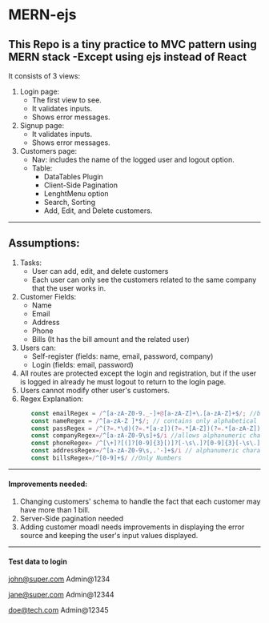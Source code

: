# MERN-ejs
This Repo is a tiny practice to MVC pattern using MERN stack -Except using ejs instead of React
---
It consists of 3 views:
1. Login page:
   - The first view to see.
   - It validates inputs.
   - Shows error messages.
2. Signup page:
   - It validates inputs.
   - Shows error messages.
3. Customers page:
   - Nav: includes the name of the logged user and logout option.
   - Table:
     - DataTables Plugin
     - Client-Side Pagination
     - LenghtMenu option
     - Search, Sorting
     - Add, Edit, and Delete customers.
 ---
 <h2> Assumptions: </h2>
 
1. Tasks:
    - User can add, edit, and delete customers
    - Each user can only see the customers related to the same company that the user works in.
2. Customer Fields:
    - Name
    - Email
    - Address
    - Phone
    - Bills (It has the bill amount and the related user)
3. Users can:
    - Self-register (fields: name, email, password, company)
    - Login (fields: email, password)
4. All routes are protected except the login and registration, but if the user is logged in already he must logout to return to the login page.
5. Users cannot modify other user's customers.
6. Regex Explanation:
   ```js
      const emailRegex = /^[a-zA-Z0-9._-]+@[a-zA-Z]+\.[a-zA-Z]+$/; //basic email pattern
      const nameRegex = /^[a-zA-Z ]*$/; // contains only alphabetical characters, allowing multiple words separated by spaces
      const passRegex = /^(?=.*\d)(?=.*[a-z])(?=.*[A-Z])(?=.*[a-zA-Z]).{8,}$/; // at least 1 (digit, lowercase, uppercase), minimum length of 8 characters 
      const companyRegex=/^[a-zA-Z0-9\s]+$/i //allows alphanumeric characters and spaces.
      const phoneRegex= /^[\+]?[(]?[0-9]{3}[)]?[-\s\.]?[0-9]{3}[-\s\.]?[0-9]{4,6}$/ //phone number with "-" and/or country code 
      const addressRegex=/^[a-zA-Z0-9\s,.'-]+$/i // alphanumeric characters, spaces, commas, periods, apostrophes, and hyphens.
      const billsRegex=/^[0-9]+$/ //Only Numbers
   ```
---
<h4>Improvements needed: </h4>

1. Changing customers' schema to handle the fact that each customer may have more than 1 bill.
2. Server-Side pagination needed 
3. Adding customer moadl needs improvements in displaying the error source and keeping the user's input values displayed. 
---
<h4> Test data to login </h4>

john@super.com
Admin@1234

jane@super.com
Admin@12344

doe@tech.com
Admin@12345
 
